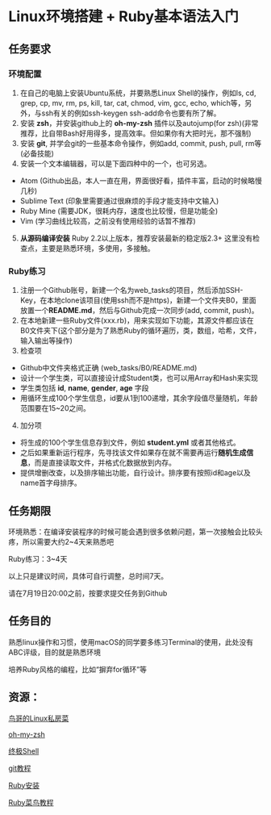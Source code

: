 # Linux环境搭建 + Ruby基本语法入门

## 任务要求
### 环境配置
1. 在自己的电脑上安装Ubuntu系统，并要熟悉Linux Shell的操作，例如ls, cd, grep, cp, mv, rm, ps, kill, tar, cat, chmod, vim, gcc, echo, which等，另外，与ssh有关的例如ssh-keygen ssh-add命令也要有所了解。
2. 安装 **zsh**，并安装github上的 **oh-my-zsh** 插件以及autojump(for zsh)(非常推荐，比自带Bash好用得多，提高效率。但如果你有大把时光，那不强制)
3. 安装 **git**, 并学会git的一些基本命令操作，例如add, commit, push, pull, rm等(必备技能)
4. 安装一个文本编辑器，可以是下面四种中的一个，也可另选。
  - Atom (Github出品，本人一直在用，界面很好看，插件丰富，启动的时候略慢几秒)
  - Sublime Text (印象里需要通过很麻烦的手段才能支持中文输入)
  - Ruby Mine (需要JDK，很耗内存，速度也比较慢，但是功能全)
  - Vim (学习曲线比较高，之前没有使用经验的话暂不推荐)
5. **从源码编译安装** Ruby 2.2以上版本，推荐安装最新的稳定版2.3+
这里没有检查点，主要是熟悉环境，多使用，多接触。

### Ruby练习

1. 注册一个Github账号，新建一个名为web_tasks的项目，然后添加SSH-Key，在本地clone该项目(使用ssh而不是https)，新建一个文件夹B0，里面放置一个**README.md**，然后与Github完成一次同步(add, commit, push)。
2. 在本地新建一些Ruby文件(xxx.rb)，用来实现如下功能，其源文件都应该在B0文件夹下(这个部分是为了熟悉Ruby的循环遍历，类，数组，哈希，文件，输入输出等操作)
3. 检查项
  - Github中文件夹格式正确 (web_tasks/B0/README.md)
  - 设计一个学生类，可以直接设计成Student类，也可以用Array和Hash来实现
  - 学生类包括 **id**, **name**, **gender**, **age** 字段
  - 用循环生成100个学生信息，id要从1到100递增，其余字段值尽量随机，年龄范围要在15~20之间。
4. 加分项
  - 将生成的100个学生信息存到文件，例如 **student.yml** 或者其他格式。
  - 之后如果重新运行程序，先寻找该文件如果存在就不需要再运行**随机生成信息**，而是直接读取文件，并格式化数据放到内存。
  - 提供增删改查，以及排序输出功能，自行设计。排序要有按照id和age以及name首字母排序。

## 任务期限
环境熟悉：在编译安装程序的时候可能会遇到很多依赖问题，第一次接触会比较头疼，所以需要大约2~4天来熟悉吧

Ruby练习：3~4天

以上只是建议时间，具体可自行调整，总时间7天。

请在7月19日20:00之前，按要求提交任务到Github

## 任务目的
熟悉linux操作和习惯，使用macOS的同学要多练习Terminal的使用，此处没有ABC评级，目的就是熟悉环境

培养Ruby风格的编程，比如“摒弃for循环”等


## 资源：
[鸟哥的Linux私房菜](http://vbird.dic.ksu.edu.tw/linux_basic/linux_basic.php)

[oh-my-zsh](https://github.com/robbyrussell/oh-my-zsh)

[终极Shell](http://macshuo.com/?p=676)

[git教程](http://www.liaoxuefeng.com/wiki/0013739516305929606dd18361248578c67b8067c8c017b000)  

[Ruby安装](https://www.ruby-lang.org/zh_cn/downloads/)

[Ruby菜鸟教程](http://www.runoob.com/ruby/ruby-tutorial.html)
